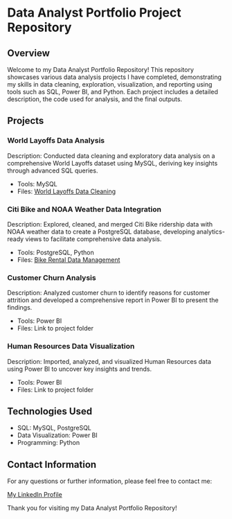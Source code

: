 # Data Analyst Portfolio Project Repository

## Overview

Welcome to my Data Analyst Portfolio Repository! This repository showcases various data analysis projects I have completed, demonstrating my skills in data cleaning, exploration, visualization, and reporting using tools such as SQL, Power BI, and Python. Each project includes a detailed description, the code used for analysis, and the final outputs.

## Projects

### World Layoffs Data Analysis
Description: Conducted data cleaning and exploratory data analysis on a comprehensive World Layoffs dataset using MySQL, deriving key insights through advanced SQL queries.
- Tools: MySQL
- Files: [World Layoffs Data Cleaning](https://github.com/krystalbrantley/world_layoffs_data_analysis)

### Citi Bike and NOAA Weather Data Integration
Description: Explored, cleaned, and merged Citi Bike ridership data with NOAA weather data to create a PostgreSQL database, developing analytics-ready views to facilitate comprehensive data analysis.
- Tools: PostgreSQL, Python
- Files: [Bike Rental Data Management](https://github.com/krystalbrantley/bike_rental_data_management)

### Customer Churn Analysis
Description: Analyzed customer churn to identify reasons for customer attrition and developed a comprehensive report in Power BI to present the findings.
- Tools: Power BI
- Files: Link to project folder

### Human Resources Data Visualization
Description: Imported, analyzed, and visualized Human Resources data using Power BI to uncover key insights and trends.
- Tools: Power BI
- Files: Link to project folder

## Technologies Used

- SQL: MySQL, PostgreSQL
- Data Visualization: Power BI
- Programming: Python

## Contact Information

For any questions or further information, please feel free to contact me:

[My LinkedIn Profile](http://www.linkedin.com/in/krystalbrantley)

Thank you for visiting my Data Analyst Portfolio Repository!

